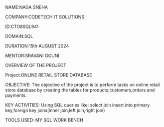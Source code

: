 
NAME:NAGA SNEHA

COMPANY:CODETECH IT SOLUTIONS

ID:CTO8SQL941

DOMAIN:SQL

DURATION:15th AUGUST 2024

MENTOR:SRAVANI GOUNI

OVERVIEW OF THE PROJECT

Project:ONLINE RETAIL STORE DATABASE

OBJECTIVE:
The objective of the project is to perform tasks on online retail store database by creating the tables for products,customers,orders and payments.

KEY ACTIVITIES:
Using SQL queries like:
select
join 
insert into
primary key,foreign key
joins(inner join,left join,right join)

TOOLS USED:
MY SQL WORK BENCH



